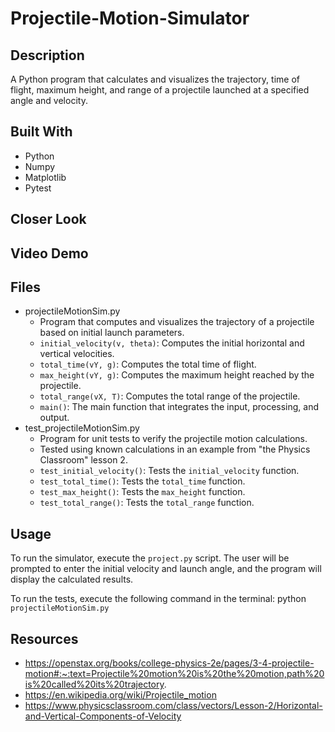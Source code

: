 # Projectile-Motion-Simulator

## Description
A Python program that calculates and visualizes the trajectory, time of flight, maximum height, and range of a projectile launched at a specified angle and velocity.

## Built With
* Python
* Numpy
* Matplotlib
* Pytest

## Closer Look

## Video Demo

## Files
* projectileMotionSim.py
  * Program that computes and visualizes the trajectory of a projectile based on initial launch parameters.
  - `initial_velocity(v, theta)`: Computes the initial horizontal and vertical velocities.
  - `total_time(vY, g)`: Computes the total time of flight.
  - `max_height(vY, g)`: Computes the maximum height reached by the projectile.
  - `total_range(vX, T)`: Computes the total range of the projectile.
  - `main()`: The main function that integrates the input, processing, and output.
* test_projectileMotionSim.py
  * Program for unit tests to verify the projectile motion calculations.
  * Tested using known calculations in an example from "the Physics Classroom" lesson 2.
  - `test_initial_velocity()`: Tests the `initial_velocity` function.
  - `test_total_time()`: Tests the `total_time` function.
  - `test_max_height()`: Tests the `max_height` function.
  - `test_total_range()`: Tests the `total_range` function.

## Usage
To run the simulator, execute the `project.py` script. The user will be prompted to enter the initial velocity and launch angle, and the program will display the calculated results.

To run the tests, execute the following command in the terminal: python `projectileMotionSim.py`

## Resources
* https://openstax.org/books/college-physics-2e/pages/3-4-projectile-motion#:~:text=Projectile%20motion%20is%20the%20motion,path%20is%20called%20its%20trajectory.
* https://en.wikipedia.org/wiki/Projectile_motion
* https://www.physicsclassroom.com/class/vectors/Lesson-2/Horizontal-and-Vertical-Components-of-Velocity

